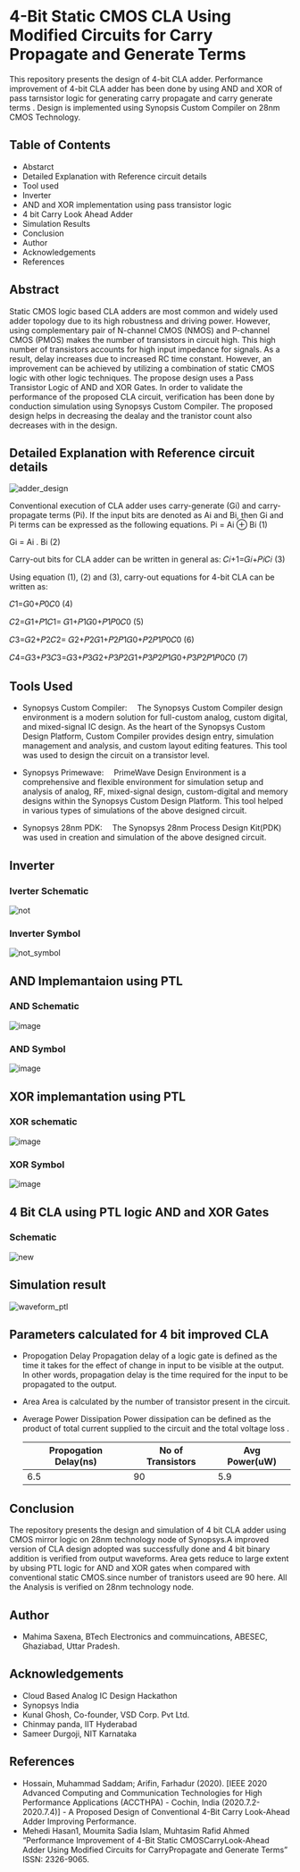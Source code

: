 # 4-Bit Static CMOS CLA Using Modified Circuits for Carry Propagate and Generate Terms
This repository presents the design of 4-bit CLA adder. Performance improvement of 4-bit CLA adder has been done by using AND and XOR of pass tarnsistor logic for generating carry propagate and carry generate terms . Design is implemented using Synopsis Custom Compiler on 28nm CMOS Technology.

 ## Table of Contents
- Abstarct
- Detailed Explanation with Reference circuit details
- Tool used
- Inverter
- AND and XOR implementation using pass transistor logic
- 4 bit Carry Look Ahead Adder
- Simulation Results
- Conclusion
- Author
- Acknowledgements
- References

 ## Abstract
Static CMOS logic based CLA adders are most common and widely used adder topology due to its high robustness and driving power. However, using complementary pair of N-channel CMOS (NMOS) and P-channel CMOS (PMOS) makes the number of transistors in circuit high. This high number of transistors accounts for high input impedance for signals. As a result, delay increases due to increased RC time  constant. However, an improvement can be achieved by utilizing a combination of static CMOS logic with other logic techniques. The propose design uses a  Pass Transistor Logic of AND and XOR Gates. In order to validate the performance of the proposed CLA circuit, verification has been done by conduction simulation using Synopsys Custom Compiler. The proposed design helps in decreasing the dealay and the tranistor count also decreases with in the design.

## Detailed Explanation with Reference circuit details
![adder_design](https://user-images.githubusercontent.com/100534193/156117492-64a3e9c8-d17d-4cb9-a584-3664cb83e580.png)

Conventional execution of CLA adder uses carry-generate (Gi) and carry-propagate terms (Pi). If the input bits are denoted as Ai and Bi, then Gi and Pi terms can be expressed as the following equations. 
Pi = Ai ⊕ Bi                                   (1)

Gi = Ai . Bi                                    (2)

Carry-out bits for CLA adder can be written in general as:
𝐶𝑖+1=𝐺𝑖+𝑃𝑖𝐶𝑖                                     (3)

Using equation (1), (2) and (3), carry-out equations for 4-bit CLA can be written as:

𝐶1=𝐺0+𝑃0𝐶0                                      (4)

𝐶2=𝐺1+𝑃1𝐶1= 𝐺1+𝑃1𝐺0+𝑃1𝑃0𝐶0                     (5)

𝐶3=𝐺2+𝑃2𝐶2= 𝐺2+𝑃2𝐺1+𝑃2𝑃1𝐺0+𝑃2𝑃1𝑃0𝐶0           (6)

𝐶4=𝐺3+𝑃3𝐶3=𝐺3+𝑃3𝐺2+𝑃3𝑃2𝐺1+𝑃3𝑃2𝑃1𝐺0+𝑃3𝑃2𝑃1𝑃0𝐶0 (7)

## Tools Used
- Synopsys Custom Compiler:  The Synopsys Custom Compiler design environment is a modern solution for full-custom analog, custom digital, and mixed-signal IC design. As the heart of the Synopsys Custom Design Platform, Custom Compiler provides design entry, simulation management and analysis, and custom layout editing features. This tool was used to design the circuit on a transistor level.

- Synopsys Primewave:  PrimeWave Design Environment is a comprehensive and flexible environment for simulation setup and analysis of analog, RF, mixed-signal design, custom-digital and memory designs within the Synopsys Custom Design Platform. This tool helped in various types of simulations of the above designed circuit.

- Synopsys 28nm PDK:  The Synopsys 28nm Process Design Kit(PDK) was used in creation and simulation of the above designed circuit.

## Inverter
### Iverter Schematic
![not](https://user-images.githubusercontent.com/100534193/156118454-6998aad1-c245-4f46-a396-d2c9bb561720.png)

### Inverter Symbol
![not_symbol](https://user-images.githubusercontent.com/100534193/156118522-b3bdd11f-9a24-487d-8a98-b7428ae09ec0.png)

## AND Implemantaion using PTL
### AND Schematic
![image](https://user-images.githubusercontent.com/100534193/156118790-3352f95f-e4b9-4f68-9526-80d67cca5524.png)

### AND Symbol
![image](https://user-images.githubusercontent.com/100534193/156118907-8ad9b2ba-078b-46ae-83f4-d652c74a34e1.png)

## XOR implemantation using PTL
### XOR schematic
![image](https://user-images.githubusercontent.com/100534193/156119079-955fa35e-ecfb-435f-8294-7ad89983076f.png)

### XOR Symbol
![image](https://user-images.githubusercontent.com/100534193/156119201-9fdfb233-018f-42e2-81ff-640fa1f8332d.png)

## 4 Bit CLA using PTL logic AND  and XOR Gates
### Schematic
![new](https://user-images.githubusercontent.com/100534193/156119550-f305849b-a863-4589-a6eb-efc3856ab90f.png)

## Simulation result
![waveform_ptl](https://user-images.githubusercontent.com/100534193/156119964-616f29a0-1ef9-4bd7-a1d7-b91abefe6377.png)


##  Parameters calculated for 4 bit improved CLA
- Propogation Delay
  Propagation delay of a logic gate is defined as the time it takes for the effect of change in input to be visible at the output. In other words, propagation delay is the time   required for the input to be propagated to the output. 
- Area 
  Area is calculated by the number of transistor present in the circuit.
- Average Power Dissipation 
  Power dissipation can be defined as the product of total current supplied to the circuit and the total voltage loss .
  
  |Propogation Delay(ns) | No of Transistors | Avg Power(uW) |
  |----------------------|-------------------|---------------|
  | 6.5                  |90                 |5.9            |
  
  
## Conclusion
The repository presents the design and simulation of 4 bit CLA adder using CMOS mirror logic on 28nm technology node of Synopsys.A improved version of CLA  design adopted was successfully done and 4 bit binary addition is verified from output waveforms. Area gets reduce to large extent by ubsing PTL logic for AND and XOR gates when compared with conventional static CMOS.since number of tranistors useed are 90 here. All the Analysis is verified on 28nm technology node.

## Author
-  Mahima Saxena, BTech Electronics and commuincations, ABESEC, Ghaziabad, Uttar Pradesh.

## Acknowledgements
- Cloud Based Analog IC Design Hackathon
- Synopsys India
- Kunal Ghosh, Co-founder, VSD Corp. Pvt Ltd.
- Chinmay panda, IIT Hyderabad
- Sameer Durgoji, NIT Karnataka

## References
- Hossain, Muhammad Saddam; Arifin, Farhadur (2020). [IEEE 2020 Advanced Computing and Communication Technologies for High Performance Applications (ACCTHPA) - Cochin, India (2020.7.2-2020.7.4)] - A Proposed Design of Conventional 4-Bit Carry Look-Ahead Adder Improving Performance.
- Mehedi Hasan1, Moumita Sadia Islam, Muhtasim Rafid Ahmed “Performance Improvement of 4-Bit Static CMOSCarryLook-Ahead Adder Using Modified Circuits for CarryPropagate and Generate Terms” ISSN: 2326-9065.



      
